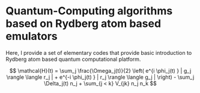 # Quantum-Computing algorithms based on Rydberg atom based emulators

Here, I provide a set of elementary codes that provide basic introduction to Rydberg atom based quantum computational platform. 

$$
\mathcal{H}(t) = \sum_j \frac{\Omega_j(t)}{2} \left( e^{i \phi_j(t) } | g_j \rangle  \langle r_j | + 
e^{-i \phi_j(t) } | r_j \rangle  \langle g_j | \right) - \sum_j \Delta_j(t) n_j + \sum_{j < k} V_{jk} n_j n_k
$$
